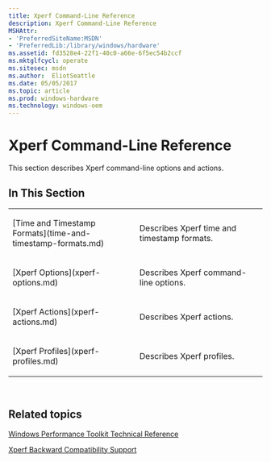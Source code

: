 ```yaml
---
title: Xperf Command-Line Reference
description: Xperf Command-Line Reference
MSHAttr:
- 'PreferredSiteName:MSDN'
- 'PreferredLib:/library/windows/hardware'
ms.assetid: fd3528e4-22f1-40c0-a66e-6f5ec54b2ccf
ms.mktglfcycl: operate
ms.sitesec: msdn
ms.author:  EliotSeattle
ms.date: 05/05/2017
ms.topic: article
ms.prod: windows-hardware
ms.technology: windows-oem
---
```


# Xperf Command-Line Reference


This section describes Xperf command-line options and actions.

## In This Section


<table>
<colgroup>
<col width="50%" />
<col width="50%" />
</colgroup>
<tbody>
<tr class="odd">
<td><p>[Time and Timestamp Formats](time-and-timestamp-formats.md)</p></td>
<td><p>Describes Xperf time and timestamp formats.</p></td>
</tr>
<tr class="even">
<td><p>[Xperf Options](xperf-options.md)</p></td>
<td><p>Describes Xperf command-line options.</p></td>
</tr>
<tr class="odd">
<td><p>[Xperf Actions](xperf-actions.md)</p></td>
<td><p>Describes Xperf actions.</p></td>
</tr>
<tr class="even">
<td><p>[Xperf Profiles](xperf-profiles.md)</p></td>
<td><p>Describes Xperf profiles.</p></td>
</tr>
</tbody>
</table>

 

## Related topics


[Windows Performance Toolkit Technical Reference](windows-performance-toolkit-technical-reference.md)

[Xperf Backward Compatibility Support](xperf-backward-compatibility-support.md)

 

 







